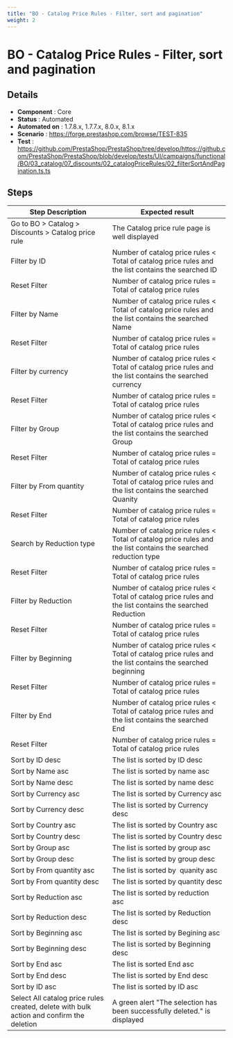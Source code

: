 ```yaml
---
title: "BO - Catalog Price Rules - Filter, sort and pagination"
weight: 2
---
```


# BO - Catalog Price Rules - Filter, sort and pagination
## Details
* **Component** : Core
* **Status** : Automated
* **Automated on** : 1.7.8.x, 1.7.7.x, 8.0.x, 8.1.x
* **Scenario** : https://forge.prestashop.com/browse/TEST-835
* **Test** : https://github.com/PrestaShop/PrestaShop/tree/develop/https://github.com/PrestaShop/PrestaShop/blob/develop/tests/UI/campaigns/functional/BO/03_catalog/07_discounts/02_catalogPriceRules/02_filterSortAndPagination.ts.ts

## Steps
| Step Description | Expected result |
| ----- | ----- |
| Go to BO > Catalog > Discounts > Catalog price rule | The Catalog price rule page is well displayed |
| Filter by ID | Number of catalog price rules < Total of catalog price rules and the list contains the searched ID |
| Reset Filter | Number of catalog price rules = Total of catalog price rules |
| Filter by Name | Number of catalog price rules < Total of catalog price rules and the list contains the searched Name |
| Reset Filter | Number of catalog price rules = Total of catalog price rules |
| Filter by currency | Number of catalog price rules < Total of catalog price rules and the list contains the searched currency |
| Reset Filter | Number of catalog price rules = Total of catalog price rules |
| Filter by Group | Number of catalog price rules < Total of catalog price rules and the list contains the searched Group |
| Reset Filter | Number of catalog price rules = Total of catalog price rules |
| Filter by From quantity | Number of catalog price rules < Total of catalog price rules and the list contains the searched Quanity |
| Reset Filter | Number of catalog price rules = Total of catalog price rules |
| Search by Reduction type | Number of catalog price rules < Total of catalog price rules and the list contains the searched reduction type |
| Reset Filter | Number of catalog price rules = Total of catalog price rules |
| Filter by Reduction | Number of catalog price rules < Total of catalog price rules and the list contains the searched Reduction |
| Reset Filter | Number of catalog price rules = Total of catalog price rules |
| Filter by Beginning | Number of catalog price rules < Total of catalog price rules and the list contains the searched beginning |
| Reset Filter | Number of catalog price rules = Total of catalog price rules |
| Filter by End | Number of catalog price rules < Total of catalog price rules and the list contains the searched End |
| Reset Filter | Number of catalog price rules = Total of catalog price rules |
| Sort by ID desc | The list is sorted by ID desc |
| Sort by Name asc | The list is sorted by name asc |
| Sort by Name desc | The list is sorted by name desc |
| Sort by Currency asc | The list is sorted by Currency asc |
| Sort by Currency desc | The list is sorted by Currency desc |
| Sort by Country asc | The list is sorted by Country asc |
| Sort by Country desc | The list is sorted by Country desc |
| Sort by Group asc | The list is sorted by group asc |
| Sort by Group desc | The list is sorted by group desc |
| Sort by From quantity asc | The list is sorted by  quanity asc |
| Sort by From quantity desc | The list is sorted by quantity desc |
| Sort by Reduction asc | The list is sorted by reduction asc |
| Sort by Reduction desc | The list is sorted by Reduction desc |
| Sort by Beginning asc | The list is sorted by Begining asc |
| Sort by Beginning desc | The list is sorted by Beginning desc |
| Sort by End asc | The list is sorted End asc |
| Sort by End desc | The list is sorted by End desc |
| Sort by ID asc | The list is sorted by ID asc |
| Select All catalog price rules created, delete with bulk action and confirm the deletion | A green alert "The selection has been successfully deleted." is displayed |
